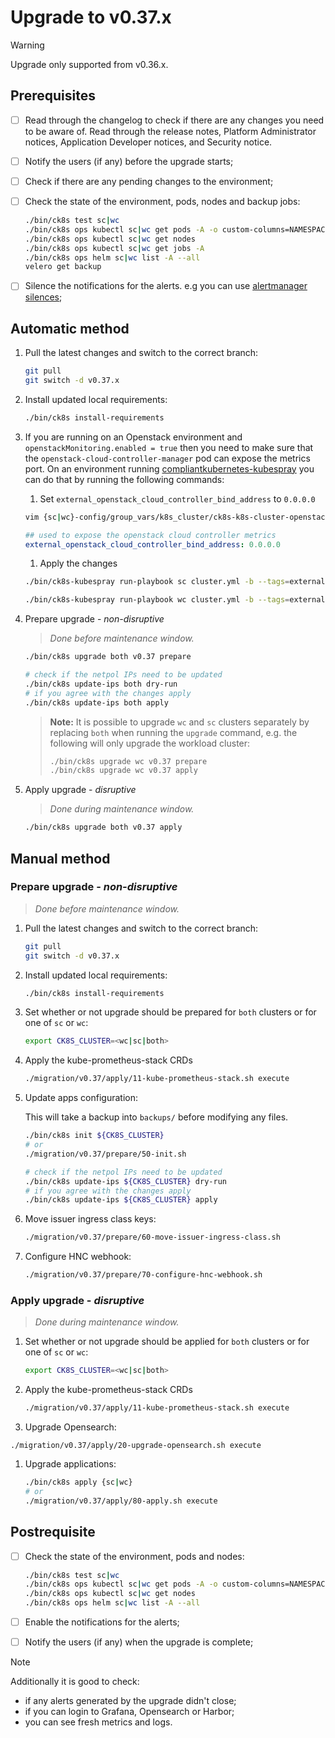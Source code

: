 # Upgrade to v0.37.x

> [!WARNING]
> Upgrade only supported from v0.36.x.

<!--
Notice to developers on writing migration steps:

- Migration steps:
  - are written per minor version and placed in a subdirectory of the migration directory with the name `vX.Y/`,
  - are written to be idempotent and usable no matter which patch version you are upgrading from and to,
  - are documented in this document to be able to run them manually,
  - are divided into prepare and apply steps:
    - Prepare steps:
      - are placed in the `prepare/` directory,
      - may **only** modify the configuration of the environment,
      - may **not** modify the state of the environment,
      - steps are run in order of their names use two digit prefixes.
    - Apply steps:
      - are placed in the `apply/` directory,
      - may **only** modify the state of the environment,
      - may **not** modify the configuration of the environment,
      - are run in order of their names use two digit prefixes,
      - are run with the argument `execute` on upgrade and should return 1 on failure and 2 on successful internal rollback,
      - are rerun with the argument `rollback` on execute failure and should return 1 on failure.

For prepare the init step is given.
For apply the bootstrap and the apply steps are given, it is expected that releases upgraded in custom steps are excluded from the apply step.

Upgrades of components that are dependent on each other should be done within the same snippet to easily manage the upgrade to a working state and to be able to rollback to a working state.

Steps should use the `scripts/migration/lib.sh` which will provide helper functions, see the file for available helper functions.
This script expects the `ROOT` environment variable to be set pointing to the root of the repository.
As with all scripts in this repository `CK8S_CONFIG_PATH` is expected to be set.
-->

## Prerequisites

- [ ] Read through the changelog to check if there are any changes you need to be aware of. Read through the release notes, Platform Administrator notices, Application Developer notices, and Security notice.
- [ ] Notify the users (if any) before the upgrade starts;
- [ ] Check if there are any pending changes to the environment;
- [ ] Check the state of the environment, pods, nodes and backup jobs:

    ```bash
    ./bin/ck8s test sc|wc
    ./bin/ck8s ops kubectl sc|wc get pods -A -o custom-columns=NAMESPACE:metadata.namespace,POD:metadata.name,READY-false:status.containerStatuses[*].ready,REASON:status.containerStatuses[*].state.terminated.reason | grep false | grep -v Completed
    ./bin/ck8s ops kubectl sc|wc get nodes
    ./bin/ck8s ops kubectl sc|wc get jobs -A
    ./bin/ck8s ops helm sc|wc list -A --all
    velero get backup
    ```

- [ ] Silence the notifications for the alerts. e.g you can use [alertmanager silences](https://prometheus.io/docs/alerting/latest/alertmanager/#silences);

## Automatic method

1. Pull the latest changes and switch to the correct branch:

    ```bash
    git pull
    git switch -d v0.37.x
    ```

1. Install updated local requirements:

    ```bash
    ./bin/ck8s install-requirements
    ```

1. If you are running on an Openstack environment and `openstackMonitoring.enabled = true` then you need to make sure that the `openstack-cloud-controller-manager` pod can expose the metrics port. On an environment running [compliantkubernetes-kubespray](https://github.com/elastisys/compliantkubernetes-kubespray) you can do that by running the following commands:

    1. Set `external_openstack_cloud_controller_bind_address` to `0.0.0.0`

    ```bash
    vim {sc|wc}-config/group_vars/k8s_cluster/ck8s-k8s-cluster-openstack.yaml
    ```

    ```yaml
    ## used to expose the openstack cloud controller metrics
    external_openstack_cloud_controller_bind_address: 0.0.0.0
    ```

    1. Apply the changes

    ```bash
    ./bin/ck8s-kubespray run-playbook sc cluster.yml -b --tags=external-openstack

    ./bin/ck8s-kubespray run-playbook wc cluster.yml -b --tags=external-openstack
    ```

1. Prepare upgrade - *non-disruptive*

    > *Done before maintenance window.*

    ```bash
    ./bin/ck8s upgrade both v0.37 prepare

    # check if the netpol IPs need to be updated
    ./bin/ck8s update-ips both dry-run
    # if you agree with the changes apply
    ./bin/ck8s update-ips both apply
    ```

    > **Note:**
    > It is possible to upgrade `wc` and `sc` clusters separately by replacing `both` when running the `upgrade` command, e.g. the following will only upgrade the workload cluster:
    >
    > ```bash
    > ./bin/ck8s upgrade wc v0.37 prepare
    > ./bin/ck8s upgrade wc v0.37 apply
    > ```

1. Apply upgrade - *disruptive*

    > *Done during maintenance window.*

    ```bash
    ./bin/ck8s upgrade both v0.37 apply
    ```

## Manual method

### Prepare upgrade - *non-disruptive*

> *Done before maintenance window.*

1. Pull the latest changes and switch to the correct branch:

    ```bash
    git pull
    git switch -d v0.37.x
    ```

1. Install updated local requirements:

    ```bash
    ./bin/ck8s install-requirements
    ```

1. Set whether or not upgrade should be prepared for `both` clusters or for one of `sc` or `wc`:

    ```bash
    export CK8S_CLUSTER=<wc|sc|both>
    ```

1. Apply the kube-prometheus-stack CRDs

    ```bash
    ./migration/v0.37/apply/11-kube-prometheus-stack.sh execute
    ```

1. Update apps configuration:

    This will take a backup into `backups/` before modifying any files.

    ```bash
    ./bin/ck8s init ${CK8S_CLUSTER}
    # or
    ./migration/v0.37/prepare/50-init.sh

    # check if the netpol IPs need to be updated
    ./bin/ck8s update-ips ${CK8S_CLUSTER} dry-run
    # if you agree with the changes apply
    ./bin/ck8s update-ips ${CK8S_CLUSTER} apply
    ```

1. Move issuer ingress class keys:

    ```bash
    ./migration/v0.37/prepare/60-move-issuer-ingress-class.sh
    ```

1. Configure HNC webhook:

    ```bash
    ./migration/v0.37/prepare/70-configure-hnc-webhook.sh
    ```

### Apply upgrade - *disruptive*

> *Done during maintenance window.*

1. Set whether or not upgrade should be applied for `both` clusters or for one of `sc` or `wc`:

    ```bash
    export CK8S_CLUSTER=<wc|sc|both>
    ```

1. Apply the kube-prometheus-stack CRDs

    ```bash
    ./migration/v0.37/apply/11-kube-prometheus-stack.sh execute
    ```

1. Upgrade Opensearch:

  ```
  ./migration/v0.37/apply/20-upgrade-opensearch.sh execute
  ```

1. Upgrade applications:

    ```bash
    ./bin/ck8s apply {sc|wc}
    # or
    ./migration/v0.37/apply/80-apply.sh execute
    ```

## Postrequisite

- [ ] Check the state of the environment, pods and nodes:

    ```bash
    ./bin/ck8s test sc|wc
    ./bin/ck8s ops kubectl sc|wc get pods -A -o custom-columns=NAMESPACE:metadata.namespace,POD:metadata.name,READY-false:status.containerStatuses[*].ready,REASON:status.containerStatuses[*].state.terminated.reason | grep false | grep -v Completed
    ./bin/ck8s ops kubectl sc|wc get nodes
    ./bin/ck8s ops helm sc|wc list -A --all
    ```

- [ ] Enable the notifications for the alerts;
- [ ] Notify the users (if any) when the upgrade is complete;

> [!NOTE]
> Additionally it is good to check:
>
> - if any alerts generated by the upgrade didn't close;
> - if you can login to Grafana, Opensearch or Harbor;
> - you can see fresh metrics and logs.
